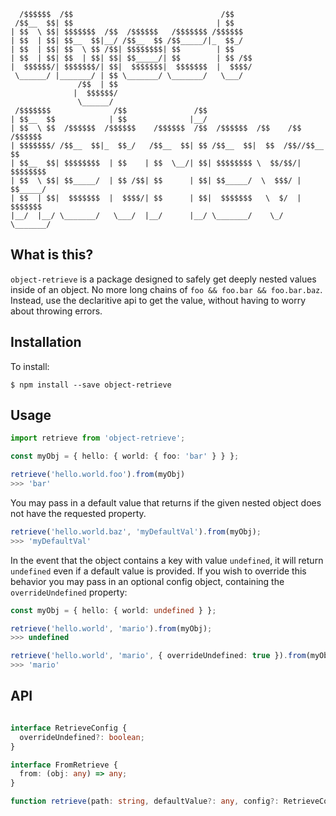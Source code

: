 ```
  /$$$$$$  /$$                                 /$$                        
 /$$__  $$| $$                                | $$                        
| $$  \ $$| $$$$$$$  /$$  /$$$$$$   /$$$$$$$ /$$$$$$                      
| $$  | $$| $$__  $$|__/ /$$__  $$ /$$_____/|_  $$_/                      
| $$  | $$| $$  \ $$ /$$| $$$$$$$$| $$        | $$                        
| $$  | $$| $$  | $$| $$| $$_____/| $$        | $$ /$$                    
|  $$$$$$/| $$$$$$$/| $$|  $$$$$$$|  $$$$$$$  |  $$$$/                    
 \______/ |_______/ | $$ \_______/ \_______/   \___/                      
               /$$  | $$                                                  
              |  $$$$$$/                                                  
               \______/                                                   
 /$$$$$$$              /$$               /$$                              
| $$__  $$            | $$              |__/                              
| $$  \ $$  /$$$$$$  /$$$$$$    /$$$$$$  /$$  /$$$$$$  /$$    /$$ /$$$$$$ 
| $$$$$$$/ /$$__  $$|_  $$_/   /$$__  $$| $$ /$$__  $$|  $$  /$$//$$__  $$
| $$__  $$| $$$$$$$$  | $$    | $$  \__/| $$| $$$$$$$$ \  $$/$$/| $$$$$$$$
| $$  \ $$| $$_____/  | $$ /$$| $$      | $$| $$_____/  \  $$$/ | $$_____/
| $$  | $$|  $$$$$$$  |  $$$$/| $$      | $$|  $$$$$$$   \  $/  |  $$$$$$$
|__/  |__/ \_______/   \___/  |__/      |__/ \_______/    \_/    \_______/
```

## What is this?
`object-retrieve` is a package designed to safely get deeply nested values inside of an object.
No more long chains of `foo && foo.bar && foo.bar.baz`.
Instead, use the declaritive api to get the value, without having to worry about throwing
errors.

## Installation
To install:
```
$ npm install --save object-retrieve
```

## Usage

```typescript
import retrieve from 'object-retrieve';

const myObj = { hello: { world: { foo: 'bar' } } };

retrieve('hello.world.foo').from(myObj)
>>> 'bar'
```

You may pass in a default value that returns if the given nested object does not have the
requested property.
```typescript
retrieve('hello.world.baz', 'myDefaultVal').from(myObj);
>>> 'myDefaultVal'
```

In the event that the object contains a key with value `undefined`, it will return `undefined`
even if a default value is provided. If you wish to override this behavior you may pass in
an optional config object, containing the `overrideUndefined` property:
```typescript
const myObj = { hello: { world: undefined } };

retrieve('hello.world', 'mario').from(myObj);
>>> undefined

retrieve('hello.world', 'mario', { overrideUndefined: true }).from(myObj);
>>> 'mario'
```

## API
``` typescript

interface RetrieveConfig {
  overrideUndefined?: boolean;
}

interface FromRetrieve {
  from: (obj: any) => any;
}

function retrieve(path: string, defaultValue?: any, config?: RetrieveConfig): FromRetrieve
```
